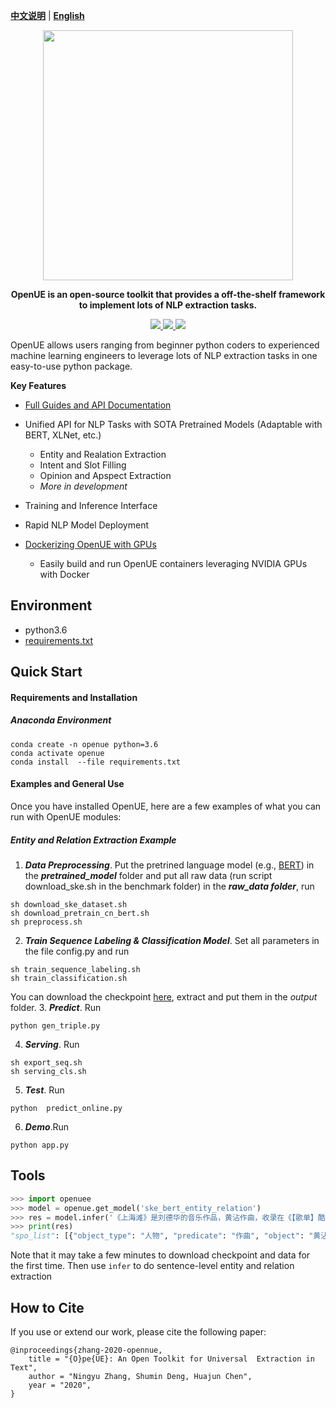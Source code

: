 [**中文说明**](https://github.com/zxlzr/OpenUE/blob/master/README_CN.md) | [**English**](https://github.com/zxlzr/OpenUE/)
<p align="center">
    <a href="https://github.com/zxlzr/OpenUE"> <img src="https://raw.githubusercontent.com/zxlzr/OpenUE/master/docs/img/logo.jpg" width="400"/></a>
</p>

<p align="center">
<strong> OpenUE is an open-source  toolkit that provides a off-the-shelf framework to implement lots of NLP extraction tasks. 
    </strong>
</p>
<p align="center">
    <a href="https://circleci.com/gh/zxlzr/OpenUE">
        <img src="https://img.shields.io/circleci/build/github/zxlzr/OpenUE/master?token=c19c48a56cf6010fed1a63a9bae86acc72e91c24">
    </a>
    <a href="https://badge.fury.io/py/openue">
        <img src="https://badge.fury.io/py/openue.svg">
    </a>
    <a href="https://github.com/zxlzr/OpenUE/blob/master/LICENSE">
        <img src="https://img.shields.io/github/license/zxlzr/OpenUE">
    </a>
</p>


OpenUE allows users ranging from beginner python coders to experienced machine learning engineers to leverage
lots of NLP extraction  tasks in one easy-to-use python package.

**Key Features**

  - [Full Guides and API Documentation](https://openue-docs.readthedocs.io/en/latest/) 

  - Unified API for NLP Tasks with SOTA Pretrained Models (Adaptable with BERT, XLNet, etc.)
    - Entity and Realation Extraction
    - Intent and Slot Filling
    - Opinion and Apspect Extraction
    - <em> More in development </em>
  - Training and Inference Interface
  - Rapid NLP Model Deployment
  - [Dockerizing OpenUE with GPUs](https://hub.docker.com/r/)
    - Easily build and run OpenUE containers leveraging NVIDIA GPUs with Docker
## Environment
  - python3.6
  - [requirements.txt](https://github.com/zxlzr/OpenUE/blob/master/requirements.txt) 

## Quick Start

#### Requirements and Installation

##### Anaconda Environment

```
conda create -n openue python=3.6
conda activate openue
conda install  --file requirements.txt 
```

#### Examples and General Use

Once you have installed OpenUE, here are a few examples of what you can run with OpenUE modules:

##### Entity and Relation Extraction Example

1. ***Data Preprocessing***. Put the pretrined language model (e.g., [BERT](https://github.com/google-research/bert)) in the ***pretrained_model*** folder and put all raw data (run script download_ske.sh in the benchmark folder) in the ***raw_data folder***, run
```
sh download_ske_dataset.sh
sh download_pretrain_cn_bert.sh
sh preprocess.sh 
```
2. ***Train Sequence Labeling & Classification Model***. Set all parameters in the file config.py and run 
```
sh train_sequence_labeling.sh
sh train_classification.sh
```
You can download the checkpoint [here](), extract and put them in the *output* folder.
3. ***Predict***. Run 

```
python gen_triple.py
```
4. ***Serving***. Run
```
sh export_seq.sh
sh serving_cls.sh
```
5. ***Test***. Run
```
python  predict_online.py
```
6. ***Demo***.Run
```
python app.py 
```
## Tools

```python
>>> import openuee
>>> model = openue.get_model('ske_bert_entity_relation')
>>> res = model.infer('《上海滩》是刘德华的音乐作品，黄沾作曲，收录在《【歌单】酷我热门单曲合辑》专辑中')
>>> print(res)
"spo_list": [{"object_type": "人物", "predicate": "作曲", "object": "黄沾", "subject_type": "歌曲", "subject": "上海滩"}, {"object_type": "音乐专辑", "predicate": "所属专辑", "object": "【歌单】酷我热门单曲合辑", "subject_type": "歌曲", "subject": "上海滩"}, {"object_type": "人物", "predicate": "歌手", "object": "刘德华", "subject_type": "歌曲", "subject": "上海滩"}]
```
Note that it may take a few minutes to download checkpoint and data for the first time. Then use `infer` to do sentence-level entity and relation extraction


## How to Cite

If you use or extend our work, please cite the following paper:

```
@inproceedings{zhang-2020-opennue,
    title = "{O}pe{UE}: An Open Toolkit for Universal  Extraction in Text",
    author = "Ningyu Zhang, Shumin Deng, Huajun Chen",
    year = "2020",
}
```
